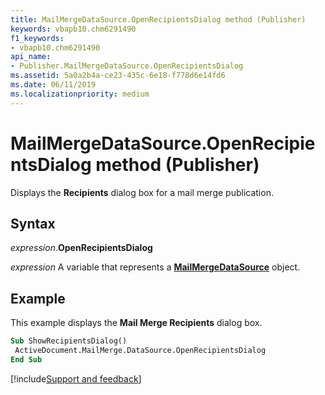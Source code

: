 ```yaml
---
title: MailMergeDataSource.OpenRecipientsDialog method (Publisher)
keywords: vbapb10.chm6291490
f1_keywords:
- vbapb10.chm6291490
api_name:
- Publisher.MailMergeDataSource.OpenRecipientsDialog
ms.assetid: 5a0a2b4a-ce23-435c-6e18-f778d6e14fd6
ms.date: 06/11/2019
ms.localizationpriority: medium
---
```



# MailMergeDataSource.OpenRecipientsDialog method (Publisher)

Displays the **Recipients** dialog box for a mail merge publication.


## Syntax

_expression_.**OpenRecipientsDialog**

_expression_ A variable that represents a **[MailMergeDataSource](Publisher.MailMergeDataSource.md)** object.


## Example

This example displays the **Mail Merge Recipients** dialog box.

```vb
Sub ShowRecipientsDialog() 
 ActiveDocument.MailMerge.DataSource.OpenRecipientsDialog 
End Sub
```

[!include[Support and feedback](~/includes/feedback-boilerplate.md)]
